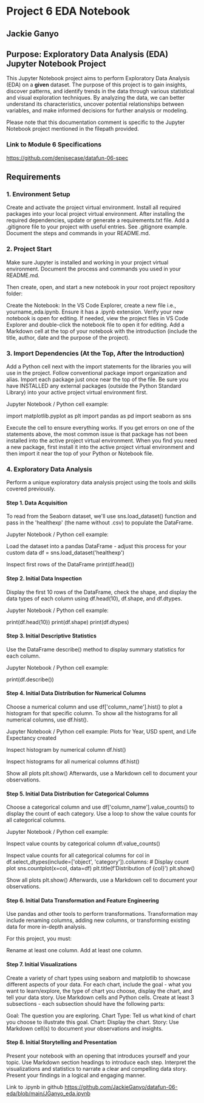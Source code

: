 # Project 6 EDA Notebook

## Jackie Ganyo

## Purpose: Exploratory Data Analysis (EDA) Jupyter Notebook Project

This Jupyter Notebook project aims to perform Exploratory Data Analysis (EDA) on a ______given______ dataset. The purpose of this project is to gain insights, discover patterns, and identify trends in the data through various statistical and visual exploration techniques. By analyzing the data, we can better understand its characteristics, uncover potential relationships between variables, and make informed decisions for further analysis or modeling.

Please note that this documentation comment is specific to the Jupyter Notebook project mentioned in the filepath provided.

### Link to Module 6 Specifications

<https://github.com/denisecase/datafun-06-spec>

## Requirements

### 1. Environment Setup

Create and activate the project virtual environment.
Install all required packages into your local project virtual environment.
After installing the required dependencies, update or generate a requirements.txt file.
Add a .gitignore file to your project with useful entries. See .gitignore example.
Document the steps and commands in your README.md.

### 2. Project Start

Make sure Jupyter is installed and working in your project virtual environment. Document the process and commands you used in your README.md.

Then create, open, and start a new notebook in your root project repository folder:

Create the Notebook: In the VS Code Explorer, create a new file i.e., yourname_eda.ipynb. Ensure it has a .ipynb extension.
Verify your new notebook is open for editing. If needed, view the project files in VS Code Explorer and double-click the notebook file to open it for editing.
Add a Markdown cell at the top of your notebook with the introduction (include the title, author, date and the purpose of the project).

### 3. Import Dependencies (At the Top, After the Introduction)

Add a Python cell next with the import statements for the libraries you will use in the project. Follow conventional package import organization and alias. Import each package just once near the top of the file. Be sure you have INSTALLED any external packages (outside the Python Standard Library) into your active project virtual environment first.

Jupyter Notebook / Python cell example:

import matplotlib.pyplot as plt
import pandas as pd
import seaborn as sns

Execute the cell to ensure everything works. If you get errors on one of the statements above, the most common issue is that package has not been installed into the active project virtual environment. When you find you need a new package, first install it into the active project virtual environment and then import it near the top of your Python or Notebook file.

### 4. Exploratory Data Analysis

Perform a unique exploratory data analysis project using the tools and skills covered previously.

#### Step 1. Data Acquisition

 To read from the Seaborn dataset, we'll use sns.load_dataset() function and pass in the 'healthexp' (the name without .csv) to populate the DataFrame.

Jupyter Notebook / Python cell example:

Load the dataset into a pandas DataFrame - adjust this process for your custom data
df = sns.load_dataset('healthexp')

Inspect first rows of the DataFrame
print(df.head())

#### Step 2. Initial Data Inspection

Display the first 10 rows of the DataFrame, check the shape, and display the data types of each column using df.head(10), df.shape, and df.dtypes.

Jupyter Notebook / Python cell example:

print(df.head(10))
print(df.shape)
print(df.dtypes)

#### Step 3. Initial Descriptive Statistics

Use the DataFrame describe() method to display summary statistics for each column.

Jupyter Notebook / Python cell example:

print(df.describe())

#### Step 4. Initial Data Distribution for Numerical Columns

Choose a numerical column and use df['column_name'].hist() to plot a histogram for that specific column. To show all the histograms for all numerical columns, use df.hist().

Jupyter Notebook / Python cell example:
Plots for Year, USD spent, and Life Expectancy created

Inspect histogram by numerical column
df.hist()

Inspect histograms for all numerical columns
df.hist()

Show all plots
plt.show()
Afterwards, use a Markdown cell to document your observations.

#### Step 5. Initial Data Distribution for Categorical Columns

Choose a categorical column and use df['column_name'].value_counts() to display the count of each category. Use a loop to show the value counts for all categorical columns.

Jupyter Notebook / Python cell example:

Inspect value counts by categorical column
df.value_counts()

Inspect value counts for all categorical columns
for col in df.select_dtypes(include=['object', 'category']).columns:
    # Display count plot
    sns.countplot(x=col, data=df)
    plt.title(f'Distribution of {col}')
    plt.show()

Show all plots
plt.show()
Afterwards, use a Markdown cell to document your observations.

#### Step 6. Initial Data Transformation and Feature Engineering

Use pandas and other tools to perform transformations. Transformation may include renaming columns, adding new columns, or transforming existing data for more in-depth analysis.

For this project, you must:

Rename at least one column.
Add at least one column.

#### Step 7. Initial Visualizations

Create a variety of chart types using seaborn and matplotlib to showcase different aspects of your data. For each chart, include the goal - what you want to learn/explore, the type of chart you choose, display the chart, and tell your data story. Use Markdown cells and Python cells. Create at least 3 subsections - each subsection should have the following parts:

Goal: The question you are exploring.
Chart Type: Tell us what kind of chart you choose to illustrate this goal.
Chart: Display the chart.
Story: Use Markdown cell(s) to document your observations and insights.

#### Step 8. Initial Storytelling and Presentation

Present your notebook with an opening that introduces yourself and your topic. Use Markdown section headings to introduce each step. Interpret the visualizations and statistics to narrate a clear and compelling data story. Present your findings in a logical and engaging manner.

Link to .ipynb in github <https://github.com/JackieGanyo/datafun-06-eda/blob/main/JGanyo_eda.ipynb>
